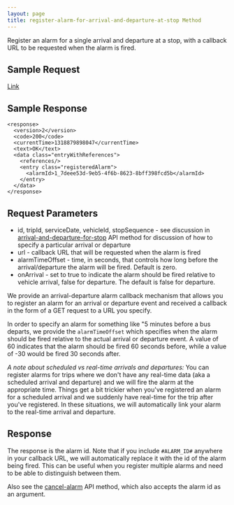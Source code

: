 ```yaml
---
layout: page
title: register-alarm-for-arrival-and-departure-at-stop Method
---
```


Register an alarm for a single arrival and departure at a stop, with a callback URL to be requested when the alarm is fired.

## Sample Request
[Link](https://api.pugetsound.onebusaway.org/api/where/register-alarm-for-arrival-and-departure-at-stop/1_75403.json?key=TEST&amp;tripId=1_15551341&amp;serviceDate=1291536000000&amp;vehicleId=1_3521&amp;stopSequence=42&amp;alarmTimeOffset=120&amp;url=http://host/callback_url)

## Sample Response

~~~~
<response>
  <version>2</version>
  <code>200</code>
  <currentTime>1318879898047</currentTime>
  <text>OK</text>
  <data class="entryWithReferences">
    <references/>
    <entry class="registeredAlarm">
      <alarmId>1_7deee53d-9eb5-4f6b-8623-8bff398fcd5b</alarmId>
    </entry>
  </data>
</response>
~~~~

## Request Parameters

* id, tripId, serviceDate, vehicleId, stopSequence - see discussion in [arrival-and-departure-for-stop](/api/where/methods/arrival-and-departure-for-stop) API method for discussion of how to specify a particular arrival or departure
* url - callback URL that will be requested when the alarm is fired
* alarmTimeOffset - time, in seconds, that controls how long before the arrival/departure the alarm will be fired.  Default is zero.
* onArrival - set to true to indicate the alarm should be fired relative to vehicle arrival, false for departure.  The default is false for departure.

We provide an arrival-departure alarm callback mechanism that allows you to register an alarm for an arrival or departure event and received a callback in the form of a GET request to a URL you specify.

In order to specify an alarm for something like "5 minutes before a bus departs, we provide the `alarmTimeOffset` which specifies when the alarm should be fired relative to the actual arrival or departure event.  A value of 60 indicates that the alarm should be fired 60 seconds before, while a value of -30 would be fired 30 seconds after.

*A note about scheduled vs real-time arrivals and departures:*  You can register alarms for trips where we don't have any real-time data (aka a scheduled arrival and departure) and we will fire the alarm at the appropriate time.  Things get a bit trickier when you've registered an alarm for a scheduled arrival and we suddenly have real-time for the trip after you've registered.  In these situations, we will automatically link your alarm to the real-time arrival and departure.

## Response

The response is the alarm id.  Note that if you include `#ALARM_ID#` anywhere in your callback URL, we will automatically replace it with the id of the alarm being fired.  This can be useful when you register multiple alarms and need to be able to distinguish between them.

Also see the [cancel-alarm](/api/where/methods/cancel-alarm) API method, which also accepts the alarm id as an argument.